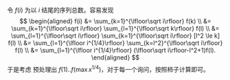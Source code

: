 令 $f(i)$ 为以 $i$ 结尾的序列总数。容易发现
$$
\begin{aligned}
f(i) &= \sum_{k=1}^{\lfloor\sqrt i\rfloor} f(k) \\
&= \sum_{k=1}^{\lfloor\sqrt i\rfloor} \sum_{l=1}^{\lfloor\sqrt k\rfloor} f(l) \\
&= \sum_{l=1}^{\lfloor\sqrt i\rfloor} \sum_{k=1}^{\lfloor\sqrt i\rfloor} [l^2 \le k]  f(l) \\
&= \sum_{l=1}^{\lfloor i^{1/4}\rfloor} \sum_{k=l^2}^{\lfloor\sqrt i\rfloor} f(l) \\
&= \sum_{l=1}^{\lfloor i^{1/4}\rfloor} (\lfloor\sqrt i\rfloor-l^2+1)f(l).
\end{aligned}
$$
于是考虑 预处理出 $f(1)..f(\max x^{1/4})$，对于每一个询问，按照柿子计算即可。